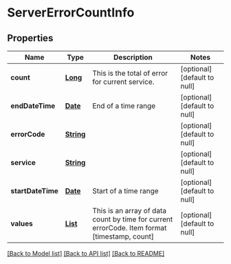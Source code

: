 # ServerErrorCountInfo
## Properties

Name | Type | Description | Notes
------------ | ------------- | ------------- | -------------
**count** | [**Long**](long.md) | This is the total of error for current service. | [optional] [default to null]
**endDateTime** | [**Date**](DateTime.md) | End of a time range | [optional] [default to null]
**errorCode** | [**String**](string.md) |  | [optional] [default to null]
**service** | [**String**](string.md) |  | [optional] [default to null]
**startDateTime** | [**Date**](DateTime.md) | Start of a time range | [optional] [default to null]
**values** | [**List**](array.md) | This is an array of data count by time for current errorCode. Item format [timestamp, count] | [optional] [default to null]

[[Back to Model list]](../README.md#documentation-for-models) [[Back to API list]](../README.md#documentation-for-api-endpoints) [[Back to README]](../README.md)

